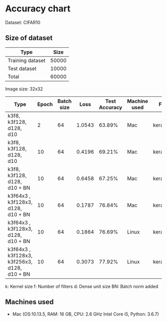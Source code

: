 # Accuracy chart

Dataset: CIFAR10

## Size of dataset

Type|Size|
|---|---|
|Training dataset| 50000|
|Test dataset| 10000|
|Total | 60000|

Image size: 32x32

|Type|Epoch|Batch size | Loss|Test Accuracy | Machine used | File name | 
|---|---|---|---|---|---|---|
|k3f8, k3f128, d128, d10 | 2 | 64 | 1.0543 | 63.89% | Mac | keras_baseline |
|k3f8, k3f128, d128, d10 | 10 | 64 | 0.4196 | 69.21% | Mac | keras_2 |
|k3f8, k3f128, d128, d10 + BN | 10 | 64 | 0.6458 |67.25%| Mac | keras_3 |
|k3f64x3 , k3f128x3, d128, d10 + BN | 10 | 64 | 0.1787 |76.84%| Mac | keras_4 |
|k3f64x3 , k3f128x3, d128, d10 + BN | 10 | 64 | 0.1864 |76.69%| Linux | keras_4 |
|k3f64x3 , k3f128x3, k3f256x3, d128, d10 + BN | 10 | 64 | 0.3073 |77.92%| Linux | keras_5 |

 k: Kernel size
 f: Number of filters
 d: Dense unit size
 BN: Batch norm added
 
## Machines used
* Mac (OS:10.13.5, RAM: 16 GB, CPU: 2.6 GHz Intel Core i5, Python: 3.6.7) 